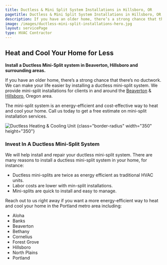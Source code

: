 ```yaml
---
title: Ductless & Mini Split System Installations in Hillsboro, OR
pagetitle: Ductless & Mini Split System Installations in Hillsboro, OR
description: If you have an older home, there’s a strong chance that there’s no ductwork. We can make your life easier by installing a ductless mini-split system.
image: /images/ductless-mini-split-installations-hero.jpg
layout: servicePage
type: HVAC Contractor
---
```


## Heat and Cool Your Home for Less

**Install a Ductless Mini-Split system in Beaverton, Hillsboro and surrounding areas.**

If you have an older home, there’s a strong chance that there’s no ductwork. We can make your life easier by installing a ductless mini-split system. We provide mini-split installations for clients in and around the [Beaverton](../service-areas/beaverton-or/) & [Hillsboro](../service-areas/hillsboro/), Oregon area.

<div class="h-grid-col-2-1">
<div>
The mini-split system is an energy-efficient and cost-effective way to heat and cool your home. Call us today to get a free estimate on mini-split installation services.

</div>

![Ductless Heating & Cooling Unit](/images/ductless-heating-cooling.jpg)
{class="border-radius" width="350" height="350"}

</div>

### Invest In A Ductless Mini-Split System

We will help install and repair your ductless mini-split system. There are many reasons to install a ductless mini-split system in your home, for instance:

- Ductless mini-splits are twice as energy efficient as traditional HVAC units.
- Labor costs are lower with min-split installations.
- Mini-splits are quick to install and easy to manage.

Reach out to us right away if you want a more energy-efficient way to heat and cool your home in the Portland metro area including:

- Aloha
- Banks
- Beaverton
- Bethany
- Cornelius
- Forest Grove
- Hillsboro
- North Plains
- Portland